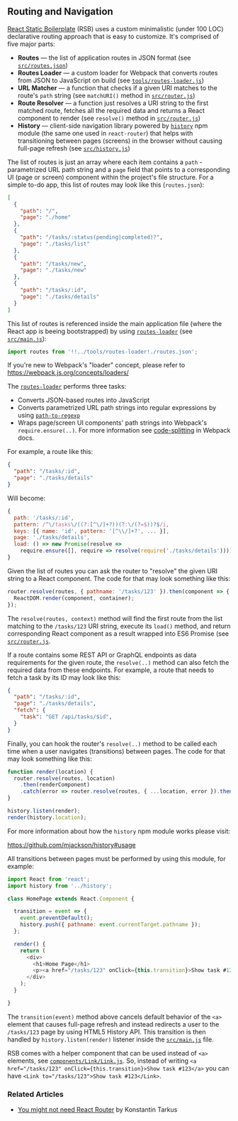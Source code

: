 ## Routing and Navigation

[React Static Boilerplate](https://github.com/kriasoft/react-static-boilerplate) (RSB) uses a
custom minimalistic (under 100 LOC) declarative routing approach that is easy to customize. It's
comprised of five major parts:

* **Routes** — the list of application routes in JSON format (see [`src/routes.json`](../src/routes.json))
* **Routes Loader** — a custom loader for Webpack that converts routes from JSON to JavaScript on
  build (see [`tools/routes-loader.js`](../tools/routes-loader.js))
* **URL Matcher** — a function that checks if a given URI matches to the route's `path` string (see
  `matchURI()` method in [`src/router.js`](../src/router.jsx))
* **Route Resolver** — a function just resolves a URI string to the first matched route, fetches
  all the required data and returns a React component to render (see `resolve()` method in
  [`src/router.js`](../src/router.jsx))
* **History** — client-side navigation library powered by [`history`](https://github.com/ReactJSTraining/history)
  npm module (the same one used in `react-router`) that helps with transitioning between pages
  (screens) in the browser without causing full-page refresh (see [`src/history.js`](../src/history.js))

The list of routes is just an array where each item contains a `path` - parametrized URL path string
and a `page` field that points to a corresponding UI (page or screen) component within the project's
file structure. For a simple to-do app, this list of routes may look like this (`routes.json`):

```json
[
  {
    "path": "/",
    "page": "./home"
  },
  {
    "path": "/tasks/:status(pending|completed)?",
    "page": "./tasks/list"
  },
  {
    "path": "/tasks/new",
    "page": "./tasks/new"
  },
  {
    "path": "/tasks/:id",
    "page": "./tasks/details"
  }
]
```

This list of routes is referenced inside the main application file (where the React app is beeing
bootstrapped) by using [`routes-loader`](../utils/routes-loader.js) (see [`src/main.js`](../src/main.jsx)):

```js
import routes from '!!../tools/routes-loader!./routes.json';
```

If you're new to Webpack's "loader" concept, please refer to https://webpack.js.org/concepts/loaders/

The [`routes-loader`](../tools/routes-loader.js) performs three tasks:

* Converts JSON-based routes into JavaScript
* Converts parametrized URL path strings into regular expressions by using
  [`path-to-regexp`](https://github.com/pillarjs/path-to-regexp)
* Wraps page/screen UI components' path strings into Webpack's `require.ensure(..)`. For more
  information see [code-splitting](https://webpack.js.org/guides/code-splitting/) in Webpack docs.

For example, a route like this:

```json
{
  "path": "/tasks/:id",
  "page": "./tasks/details"
}
```

Will become:

```js
{
  path: '/tasks/:id',
  pattern: /^\/tasks\/((?:[^\/]+?))(?:\/(?=$))?$/i,
  keys: [{ name: 'id', pattern: '[^\\/]+?', ... }],
  page: './tasks/details',
  load: () => new Promise(resolve =>
    require.ensure([], require => resolve(require('./tasks/details')))),
}
```

Given the list of routes you can ask the router to "resolve" the given URI string to a React
component. The code for that may look something like this:

```js
router.resolve(routes, { pathname: '/tasks/123' }).then(component => {
  ReactDOM.render(component, container);
});
```

The `resolve(routes, context)` method will find the first route from the list matching to the
`/tasks/123` URI string, execute its `load()` method, and return corresponding React component as a
result wrapped into ES6 Promise (see [`src/router.js`](../src/router.jsx).

If a route contains some REST API or GraphQL endpoints as data requirements for the given route,
the `resolve(..)` method can also fetch the required data from these endpoints. For example, a
route that needs to fetch a task by its ID may look like this:

```json
{
  "path": "/tasks/:id",
  "page": "./tasks/details",
  "fetch": {
    "task": "GET /api/tasks/$id",
  }
}
```

Finally, you can hook the router's `resolve(..)` method to be called each time when a user navigates
(transitions) between pages. The code for that may look something like this:

```js
function render(location) {
  router.resolve(routes, location)
    .then(renderComponent)
    .catch(error => router.resolve(routes, { ...location, error }).then(renderComponent));
}

history.listen(render);
render(history.location);
```

For more information about how the `history` npm module works please visit:
 
https://github.com/mjackson/history#usage

All transitions between pages must be performed by using this module, for example:

```js
import React from 'react';
import history from '../history';

class HomePage extends React.Component {

  transition = event => {
    event.preventDefault();
    history.push({ pathname: event.currentTarget.pathname });
  };

  render() {
    return (
      <div>
        <h1>Home Page</h1>
        <p><a href="/tasks/123" onClick={this.transition}>Show task #123</a></p>
      </div>
    );
  }

}
```

The `transition(event)` method above cancels default behavior of the `<a>` element that causes
full-page refresh and instead redirects a user to the `/tasks/123` page by using HTML5 History API.
This transition is then handled by `history.listen(render)` listener inside the
[`src/main.js`](../src/main.jsx) file.

RSB comes with a helper component that can be used instead of `<a>` elements, see
[`components/Link/Link.js`](../components/Link/Link.js). So, instead of writing `<a href="/tasks/123"
onClick={this.transition}>Show task #123</a>` you can have `<Link to="/tasks/123">Show task #123</Link>`.

### Related Articles

* [You might not need React Router](https://medium.com/@tarkus/you-might-not-need-react-router-38673620f3d) by Konstantin Tarkus
